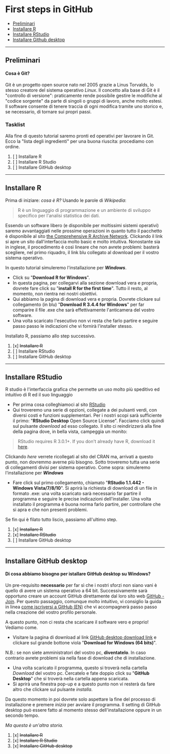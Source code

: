# First steps in GitHub

- [Preliminari](#preliminari)
- [Installare R](#installare-r)
- [Installare RStudio](#installare-rstudio)
- [Installare Github desktop](#installare-github-desktop)

---
## Preliminari
#### Cosa è Git?
Git è un progetto open source nato nel 2005 grazie a Linus Torvalds, lo stesso creatore del sistema operativo _Linux_. 
Il concetto alla base di Git è il "controllo di versione": praticamente rende possibile gestire le modifiche al "codice sorgente" da parte di singoli o gruppi di lavoro, anche molto estesi. Il software consente di tenere traccia di ogni modifica tramite uno storico e, se necessario, di tornare sui propri passi.

### Tasklist
Alla fine di questo tutorial saremo pronti ed operativi per lavorare in Git. Ecco la "lista degli ingredienti" per una buona riuscita: procediamo con ordine.
1. [ ] Installare R
2. [ ] Installare R Studio
3. [ ] Installare GitHub desktop
---
## Installare R
Prima di iniziare: _cosa è R?_ Usando le parole di _Wikipedia_:
> R è un linguaggio di programmazione e un ambiente di sviluppo specifico per l'analisi statistica dei dati.

Essendo un software libero (e disponibile per moltissimi sistemi operativi) saremo avvantaggiati nelle prossime operazioni in quanto tutto il pacchetto è disponibile al sito [the Comprehensive R Archive Network](https://cran.r-project.org/).
Clickando il link si apre un sito dall'interfaccia molto basic e molto intuitiva. Nonostante sia in inglese, il procedimento è così lineare che non avrete problemi: basterà scegliere, nel primo riquadro, il link blu collegato al download per il vostro sistema operativo.

In questo tutorial simuleremo l'installazione per **_Windows_**.
- Click su "**Download R for Windows**".
- In questa pagina, per collegarvi alla sezione download vera e propria, dovrete fare click su "**install R for the first time**". Tutto il resto, al momento, non rientra nei nostri obiettivi.
- Qui abbiamo la pagina di download vera e propria. Dovrete clickare sul collegamento (in blu) "**Download R 3.4.4 for Windows**" per far comparire il file .exe che sarà effettivamente l'anticamera del vostro software.
- Una volta scaricato l'esecutivo non vi resta che farlo partire e seguire passo passo le indicazioni che vi fornirà l'installer stesso.

Installato R, passiamo allo step successivo.
1. [x] ~~Installare R~~
2. [ ] Installare RStudio
3. [ ] Installare GitHub desktop

---
## Installare RStudio
R studio è l'interfaccia grafica che permette un uso molto più speditivo ed intuitivo di R ed il suo linguaggio

- Per prima cosa colleghiamoci al sito [RStudio](https://www.rstudio.com/products/rstudio/download/)
- Qui troveremo una serie di opzioni, collegate a dei pulsanti verdi, con diversi costi e funzioni supplementari. Per i nostri scopi sarà sufficiente il primo: "**RStudio Desktop** Open Source License". Facciamo click quindi sul pulsante _download_ ad esso collegato. Il sito ci reindirizzerà alla fine della pagina dove, in bella vista, campeggia un monito:
> RStudio requires R 3.0.1+. If you don't already have R, download it [here](https://cran.r-project.org/).

Clickando _here_ verrete ricollegati al sito del CRAN ma, arrivati a questo punto, non dovremmo averne più bisogno.
Sotto troveremo tutta una serie di collegamenti divisi per sistema operativo. Come sopra: simuleremo l'installazione per **_Windows_**
- Fare click sul primo collegamento, chiamato "**RStudio 1.1.442 - Windows Vista/7/8/10**". Si aprirà la richiesta di download di un file in formato .exe: una volta scaricato sarà necessario far partire il programma e seguire le precise indicazioni dell'installer. Una volta installato il programma è buona norma farlo partire, per controllare che si apra e che non presenti problemi.

Se fin qui è filato tutto liscio, passiamo all'ultimo step.
1. [x] ~~Installare R~~
2. [x] ~~Installare RStudio~~
3. [ ] Installare GitHub desktop

---
## Installare GitHub desktop
#### Di cosa abbiamo bisogno per istallare GitHub desktop su Windows?
Un pre-requisito **necessario** per far sì che i nostri sforzi non siano vani è quello di avere un sistema operativo a 64 bit.
Successivamente sarà opportuno creare un account GitHub direttamente dal loro sito web [GitHub - Join](https://github.com/join). Per questo passaggio, comunque molto intuitivo, vi consiglio la guida in linea [come iscriversi a GitHub (EN)](https://help.github.com/articles/signing-up-for-a-new-github-account/) che vi accompagnerà passo passo nella creazione del vostro profilo personale.

A questo punto, non ci resta che scaricare il software vero e proprio! Vediamo come.
* Visitare la pagina di download al link [GitHub desktop download link](https://desktop.github.com/) e clickare sul grande bottone viola "**Download for Windows (64 bits)**".

N.B.: se non siete amministratori del vostro pc, **diventatelo**. In caso contrario avrete problemi sia nella fase di download che di installazione.
* Una volta scaricato il programma, questo si troverà nella cartella _Download_ del vostro pc. Cercatelo e fate doppio click su "**GitHub Desktop**" che si troverà nella cartella appena scaricata.
* Si aprirà una finestra pop-up e a questo punto non vi resterà da fare altro che clickare sul pulsante _installa_. 

Da questo momento in poi dovrete solo aspettare la fine del processo di installazione e premere _inizia_ per avviare il programma. Il setting di GitHub desktop può essere fatto al momento stesso dell'installazione oppure in un secondo tempo.

_Ma questa è un'altra storia._

1. [x] ~~Installare R~~
2. [x] ~~Installare R Studio~~
3. [x] ~~Installare GitHub desktop~~
